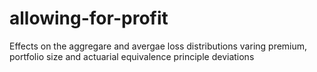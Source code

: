 # allowing-for-profit
Effects on the aggregare and avergae loss distributions varing premium, portfolio size and actuarial equivalence principle deviations
